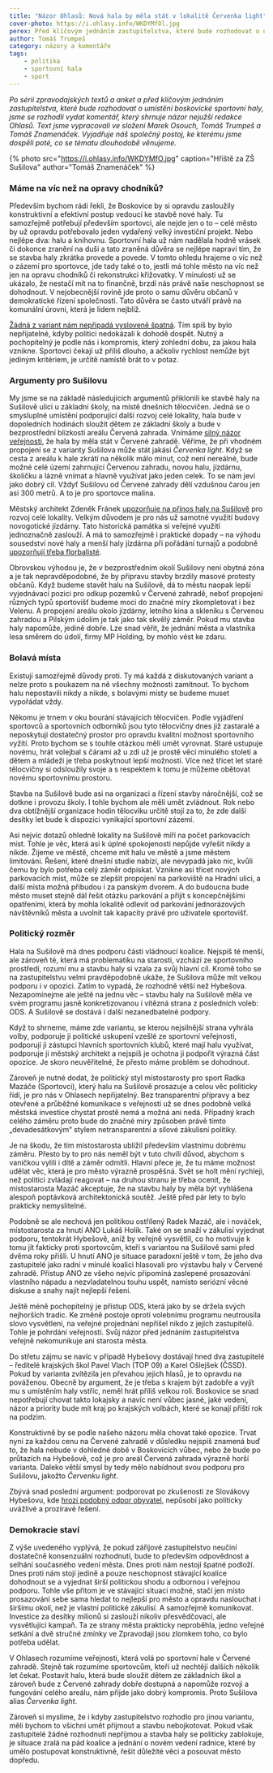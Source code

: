 ```yaml
---
title: "Názor Ohlasů: Nová hala by měla stát v lokalitě Červenka light"
cover-photo: https://i.ohlasy.info/WKDYMfOl.jpg
perex: Před klíčovým jednáním zastupitelstva, které bude rozhodovat o umístění boskovické sportovní haly, jsme se rozhodli shrnout názor nejužší redakce Ohlasů.
author: Tomáš Trumpeš
category: názory a komentáře
tags:
    - politika
    - sportovní hala
    - sport
---
```


*Po sérii zpravodajských textů a anket a před klíčovým jednáním zastupitelstva, které bude rozhodovat o umístění boskovické sportovní haly, jsme se rozhodli vydat komentář, který shrnuje názor nejužší redakce Ohlasů. Text jsme vypracovali ve složení Marek Osouch, Tomáš Trumpeš a Tomáš Znamenáček. Vyjadřuje náš společný postoj, ke kterému jsme dospěli poté, co se tématu dlouhodobě věnujeme.*

{% photo src="https://i.ohlasy.info/WKDYMfO.jpg" caption="Hřiště za ZŠ Sušilova" author="Tomáš Znamenáček" %}

### Máme na víc než na opravy chodníků?

Především bychom rádi řekli, že Boskovice by si opravdu zasloužily konstruktivní a efektivní postup vedoucí ke stavbě nové haly. Tu samozřejmě potřebují především sportovci, ale nejde jen o to – celé město by už opravdu potřebovalo jeden vydařený velký investiční projekt. Nebo nejlépe dva: halu a knihovnu. Sportovní hala už nám nadělala hodně vrásek či dokonce zranění na duši a tato zraněná důvěra se nejlépe napraví tím, že se stavba haly zkrátka provede a povede. V tomto ohledu hrajeme o víc než o zázemí pro sportovce, jde tady také o to, jestli má tohle město na víc než jen na opravu chodníků či rekonstrukci křižovatky. V minulosti už se ukázalo, že nestačí mít na to finančně, brzdí nás právě naše neschopnost se dohodnout. V nejobecnější rovině jde proto o samu důvěru občanů v demokratické řízení společnosti. Tato důvěra se často utváří právě na komunální úrovni, která je lidem nejblíž.

[Žádná z variant nám nepřipadá vysloveně špatná](https://ohlasy.info/clanky/2019/05/hala-rozhodnuti.html). Tím spíš by bylo nepřijatelné, kdyby politici nedokázali k dohodě dospět. Nutný a pochopitelný je podle nás i kompromis, který zohlední dobu, za jakou hala vznikne. Sportovci čekají už příliš dlouho, a ačkoliv rychlost nemůže být jediným kritériem, je určitě namístě brát to v potaz.

### Argumenty pro Sušilovu

My jsme se na základě následujících argumentů přiklonili ke stavbě haly na Sušilově ulici u základní školy, na místě dnešních tělocvičen. Jedná se o smysluplné umístění podporující další rozvoj celé lokality, hala bude v dopoledních hodinách sloužit dětem ze základní školy a bude v bezprostřední blízkosti areálu Červená zahrada. Vnímáme [silný názor veřejnosti](https://forum.ohlasy.info/t/vyber-lokality-pro-sportovni-halu/325/108), že hala by měla stát v Červené zahradě. Věříme, že při vhodném propojení se z varianty Sušilova může stát jakási *Červenka light*. Když se cesta z areálu k hale zkrátí na několik málo minut, což není nereálné, bude možné celé území zahrnující Červenou zahradu, novou halu, jízdárnu, školičku a lázně vnímat a hlavně využívat jako jeden celek. To se nám jeví jako dobrý cíl. Vždyť Sušilovu od Červené zahrady  dělí vzdušnou čarou jen asi 300 metrů. A to je pro sportovce malina.

Městský architekt Zdeněk Fránek [upozorňuje na přínos haly na Sušilově](https://ohlasy.info/clanky/2019/08/diskuse-hala.html) pro rozvoj celé lokality. Velkým důvodem je pro nás už samotné využití budovy novogotické jízdárny. Tato historická památka si veřejné využití jednoznačně zaslouží. A má to samozřejmě i praktické dopady – na výhodu sousedství nové haly a menší haly jízdárna při pořádání turnajů a podobně [upozorňují třeba florbalisté](https://ohlasy.info/clanky/2019/08/hala-anketa.html).

Obrovskou výhodou je, že v bezprostředním okolí Sušilovy není obytná zóna a je tak nepravděpodobné, že by přípravu stavby brzdily masové protesty občanů. Když budeme stavět halu na Sušilově, dá to městu naopak lepší vyjednávací pozici pro odkup pozemků v Červené zahradě, neboť propojení různých typů sportovišť budeme moci do značné míry zkompletovat i bez Velenu. A propojení areálu okolo jízdárny, letního kina a skleníku s Červenou zahradou a Pilským údolím je tak jako tak skvělý záměr. Pokud mu stavba haly napomůže, jedině dobře. Lze snad věřit, že jednání města a vlastníka lesa směrem do údolí, firmy MP Holding, by mohlo vést ke zdaru.

### Bolavá místa

Existují samozřejmě důvody proti. Ty má každá z diskutovaných variant a nelze proto s poukazem na ně všechny možnosti zamítnout. To bychom halu nepostavili nikdy a nikde, s bolavými místy se budeme muset vypořádat vždy.

Někomu je trnem v oku bourání stávajících tělocvičen. Podle vyjádření sportovců a sportovních odborníků jsou tyto tělocvičny dnes již zastaralé a neposkytují dostatečný prostor pro opravdu kvalitní možnost sportovního vyžití. Proto bychom se s touhle otázkou měli umět vyrovnat. Staré ustupuje novému, hrát volejbal s čárami až u zdi už je prostě věcí minulého století a dětem a mládeži  je třeba poskytnout lepší možnosti. Více než třicet let staré tělocvičny si odsloužily svoje a s respektem k tomu je můžeme obětovat novému sportovnímu prostoru.

Stavba na Sušilově bude asi na organizaci a řízení stavby náročnější, což se dotkne i provozu školy. I tohle bychom ale měli umět zvládnout. Rok nebo dva obtížnější organizace hodin tělocviku určitě stojí za to, že zde další desítky let bude k dispozici vynikající sportovní zázemí. 

Asi nejvíc dotazů ohledně lokality na Sušilově míří na počet parkovacích míst. Tohle je věc, která asi k úplné spokojenosti nepůjde vyřešit nikdy a nikde. Žijeme ve městě, chceme mít halu ve městě a jsme městem limitováni. Řešení, které dnešní studie nabízí, ale nevypadá jako nic, kvůli čemu by bylo potřeba celý záměr odpískat. Vznikne asi třicet nových parkovacích míst, může se zlepšit propojení na parkoviště na Hradní ulici, a další místa možná přibudou i za panským dvorem. A do budoucna bude město muset stejně dál řešit otázku parkování a přijít s koncepčnějšími opatřeními, která by mohla lokalitě odlevit od parkování jednorázových návštěvníků města a uvolnit tak kapacity právě pro uživatele sportovišť.

### Politický rozměr

Hala na Sušilově má dnes podporu části vládnoucí koalice. Nejspíš té menší, ale zároveň té, která má problematiku na starosti, vzchází ze sportovního prostředí, rozumí mu a stavbu haly si vzala za svůj hlavní cíl. Kromě toho se na zastupitelstvu velmi pravděpodobně ukáže, že Sušilova může mít velkou podporu i v opozici. Zatím to vypadá, že rozhodně větší než Hybešova. Nezapomínejme ale ještě na jednu věc – stavbu haly na Sušilově měla ve svém programu jasně konkretizovanou i vítězná strana z posledních voleb: ODS. A Sušilově se dostává i další nezanedbatelné podpory.

Když to shrneme, máme zde variantu, se kterou nejsilnější strana vyhrála volby, podporuje ji politické uskupení vzešlé ze sportovní veřejnosti, podporují ji zástupci hlavních sportovních klubů, které mají halu využívat, podporuje ji městský architekt a nejspíš je ochotna ji podpořit výrazná část opozice. Je skoro neuvěřitelné, že přesto máme problém se dohodnout.

Zároveň je nutné dodat, že politický styl místostarosty pro sport Radka Mazáče (Sportovci), který halu na Sušilově prosazuje a celou věc politicky řídí, je pro nás v Ohlasech nepřijatelný. Bez transparentní přípravy a bez otevřené a průběžné komunikace s veřejností už se dnes podobně velká městská investice chystat prostě nemá a možná ani nedá. Případný krach celého záměru proto bude do značné míry způsoben právě tímto „devadesátkovým“ stylem netransparentní a silové zákulisní politiky. 

Je na škodu, že tím místostarosta ublížil především vlastnímu dobrému záměru. Přesto by to pro nás neměl být v tuto chvíli důvod, abychom s vaničkou vylili i dítě a záměr odmítli. Hlavní přece je, že tu máme možnost udělat věc, která je pro město výrazně prospěšná. Svět se holt mění rychleji, než politici zvládají reagovat – na druhou stranu je třeba ocenit, že místostarosta Mazáč akceptuje, že na stavbu haly by měla být vyhlášena alespoň poptávková architektonická soutěž. Ještě před pár lety to bylo prakticky nemyslitelné.

Podobně se ale nechová jen politikou ostřílený Radek Mazáč, ale i nováček, místostarosta za hnutí ANO Lukáš Holík. Také on se snaží v zákulisí vyjednat podporu, tentokrát Hybešově, aniž by veřejně vysvětlil, co ho motivuje k tomu jít fakticky proti sportovcům, kteří s variantou na Sušilově sami před dvěma roky přišli. U hnutí ANO je situace paradoxní ještě v tom, že jeho dva zastupitelé jako radní v minulé koalici hlasovali pro výstavbu haly v Červené zahradě. Přístup ANO ze všeho nejvíc připomíná zaslepené prosazování vlastního nápadu a nezvladatelnou touhu uspět, namísto seriózní věcné diskuse a snahy najít nejlepší řešení.

Ještě méně pochopitelný je přístup ODS, která jako by se držela svých nejhorších tradic. Ke změně postoje oproti volebnímu programu neutrousila slovo vysvětlení, na veřejné projednání nepřišel nikdo z jejích zastupitelů. Tohle je pohrdání veřejností. Svůj názor před jednáním zastupitelstva veřejně nekomunikuje ani starosta města. 

Do střetu zájmu se navíc v případě Hybešovy dostávají hned dva zastupitelé – ředitelé krajských škol Pavel Vlach (TOP 09) a Karel Ošlejšek (ČSSD). Pokud by varianta zvítězila jen převahou jejich hlasů, je to opravdu na pováženou. Obecně by argument, že je třeba s krajem být zadobře a vyjít mu s umístěním haly vstříc, neměl hrát příliš velkou roli. Boskovice se snad nepotřebují chovat takto lokajsky a navíc není vůbec jasné, jaké vedení, názor a priority bude mít kraj po krajských volbách, které se konají příští rok na podzim.

Konstruktivně by se podle našeho názoru měla chovat také opozice. Trvat nyní za každou cenu na Červené zahradě v důsledku nejspíš znamená buď to, že hala nebude v dohledné době v Boskovicích vůbec, nebo že bude po průtazích na Hybešově, což je pro areál Červená zahrada výrazně horší varianta. Daleko větší smysl by tedy mělo nabídnout svou podporu pro Sušilovu, jakožto *Červenku light*.

Zbývá snad poslední argument: podporovat po zkušenosti ze Slovákovy Hybešovu, kde [hrozí podobný odpor obyvatel](https://forum.ohlasy.info/t/vyber-lokality-pro-sportovni-halu/325/55), nepůsobí jako politicky uvážlivé a prozíravé řešení.

### Demokracie staví

Z výše uvedeného vyplývá, že pokud zářijové zastupitelstvo neučiní dostatečně konsenzuální rozhodnutí, bude to především odpovědnost a selhání současného vedení města. Dnes proti nám nestojí špatné podloží. Dnes proti nám stojí jedině a pouze neschopnost stávající koalice dohodnout se a vyjednat širší politickou shodu a odbornou i veřejnou podporu. Tohle vše přitom je ve stávající situaci možné, stačí jen místo prosazování sebe sama hledat to nejlepší pro město a opravdu naslouchat i širšímu okolí, než je vlastní politické zákulisí. A samozřejmě komunikovat. Investice za desítky milionů si zaslouží nikoliv přesvědčovací, ale vysvětlující kampaň. Ta ze strany města prakticky neproběhla, jedno veřejné setkání a dvě stručné zmínky ve Zpravodaji jsou zlomkem toho, co bylo potřeba udělat.

V Ohlasech rozumíme veřejnosti, která volá po sportovní hale v Červené zahradě. Stejně tak rozumíme sportovcům, kteří už nechtějí dalších několik let čekat. Postavit halu, která bude sloužit dětem ze základních škol a zároveň bude z Červené zahrady dobře dostupná a napomůže rozvoji a fungování celého areálu, nám přijde jako dobrý kompromis. Proto Sušilova alias *Červenka light*.

Zároveň si myslíme, že i kdyby zastupitelstvo rozhodlo pro jinou variantu, měli bychom to všichni umět přijmout a stavbu nebojkotovat. Pokud však zastupitelé žádné rozhodnutí nepřijmou a stavba haly se politicky zablokuje, je situace zralá na pád koalice a jednání o novém vedení radnice, které by umělo postupovat konstruktivně, řešit důležité věci a posouvat město dopředu.
